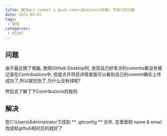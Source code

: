 ```yaml
---
title: 解决git commit & push contributions(绿墙) 不统计的问题
date: 2021-03-31
tags:
 - 随笔 
categories:
 - ESSAY
---
```


## 问题
由于最近换了电脑, 使用GitHub Desktop时, 发现自己好多次的commits都没有被记录在Contributions中, 但是点开项目详情里面可以看到自己的commit确实上传成功了,所以就忧伤了,为什么没有绿呢?

然后去了解了下Contributions的规则

## 解决

在C:\Users\Administrator下找到 ** .gitconfig ** 文件, 在里面把 name & email 改成和github相对应的就好了